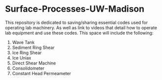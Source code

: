 # Surface-Processes-UW-Madison

This repository is dedicated to saving/sharing essential codes used for operating lab machinery. As well as link to videos that detail how to operate lab equipment and use these codes. This space will include the following:
1. Wave Tank
2. Sediment Ring Shear
3. Ice Ring Shear
4. Ice Uniax
5. Direct Shear Machine
6. Consolidometer
7. Constant Head Permeameter
